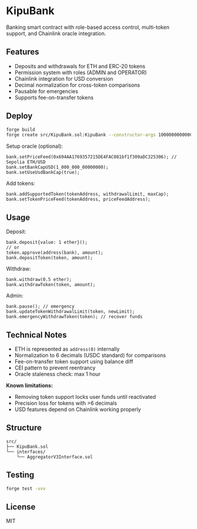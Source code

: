 # KipuBank

Banking smart contract with role-based access control, multi-token support, and Chainlink oracle integration.

## Features

- Deposits and withdrawals for ETH and ERC-20 tokens
- Permission system with roles (ADMIN and OPERATOR)
- Chainlink integration for USD conversion
- Decimal normalization for cross-token comparisons
- Pausable for emergencies
- Supports fee-on-transfer tokens

## Deploy

```bash
forge build
forge create src/KipuBank.sol:KipuBank --constructor-args 1000000000000000000 100000000000000000000
```

Setup oracle (optional):
```solidity
bank.setPriceFeed(0x694AA1769357215DE4FAC081bf1f309aDC325306); // Sepolia ETH/USD
bank.setBankCapUSD(1_000_000_00000000);
bank.setUseUsdBankCap(true);
```

Add tokens:
```solidity
bank.addSupportedToken(tokenAddress, withdrawalLimit, maxCap);
bank.setTokenPriceFeed(tokenAddress, priceFeedAddress);
```

## Usage

Deposit:
```solidity
bank.deposit{value: 1 ether}();
// or
token.approve(address(bank), amount);
bank.depositToken(token, amount);
```

Withdraw:
```solidity
bank.withdraw(0.5 ether);
bank.withdrawToken(token, amount);
```

Admin:
```solidity
bank.pause(); // emergency
bank.updateTokenWithdrawalLimit(token, newLimit);
bank.emergencyWithdrawToken(token); // recover funds
```

## Technical Notes

- ETH is represented as `address(0)` internally
- Normalization to 6 decimals (USDC standard) for comparisons
- Fee-on-transfer token support using balance diff
- CEI pattern to prevent reentrancy
- Oracle staleness check: max 1 hour

**Known limitations:**
- Removing token support locks user funds until reactivated
- Precision loss for tokens with >6 decimals
- USD features depend on Chainlink working properly

## Structure

```
src/
├── KipuBank.sol
└── interfaces/
    └── AggregatorV3Interface.sol
```

## Testing

```bash
forge test -vvv
```

## License

MIT